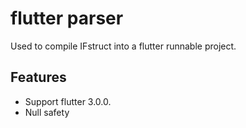 # flutter parser

Used to compile IFstruct into a flutter runnable project.

## Features

* Support flutter 3.0.0.
* Null safety
